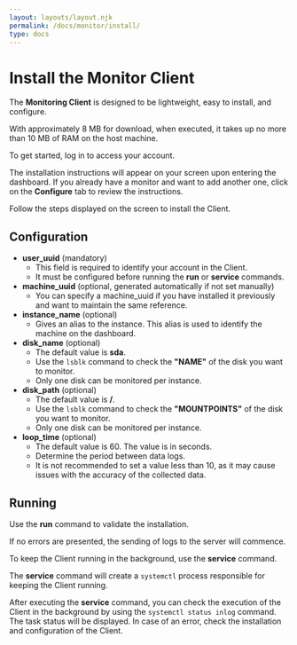 ```yaml
---
layout: layouts/layout.njk
permalink: /docs/monitor/install/
type: docs
---
```


# Install the Monitor Client

The **Monitoring Client** is designed to be lightweight, easy to install, and configure.

With approximately 8 MB for download, when executed, it takes up no more than 10 MB of RAM on the host machine.

To get started, log in to access your account.

The installation instructions will appear on your screen upon entering the dashboard. If you already have a monitor and want to add another one, click on the **Configure** tab to review the instructions.

Follow the steps displayed on the screen to install the Client.

## Configuration

- **user_uuid** (mandatory)
    - This field is required to identify your account in the Client.
    - It must be configured before running the **run** or **service** commands.
- **machine_uuid** (optional, generated automatically if not set manually)
    - You can specify a machine_uuid if you have installed it previously and want to maintain the same reference.
- **instance_name** (optional)
    - Gives an alias to the instance. This alias is used to identify the machine on the dashboard.
- **disk_name** (optional)
    - The default value is **sda**.
    - Use the `lsblk` command to check the **"NAME"** of the disk you want to monitor.
    - Only one disk can be monitored per instance.
- **disk_path** (optional)
    - The default value is **/**.
    - Use the `lsblk` command to check the **"MOUNTPOINTS"** of the disk you want to monitor.
    - Only one disk can be monitored per instance.
- **loop_time** (optional)
    - The default value is 60. The value is in seconds.
    - Determine the period between data logs.
    - It is not recommended to set a value less than 10, as it may cause issues with the accuracy of the collected data.

## Running

Use the **run** command to validate the installation.

If no errors are presented, the sending of logs to the server will commence.

To keep the Client running in the background, use the **service** command.

The **service** command will create a `systemctl` process responsible for keeping the Client running.

After executing the **service** command, you can check the execution of the Client in the background by using the `systemctl status inlog` command. The task status will be displayed. In case of an error, check the installation and configuration of the Client.